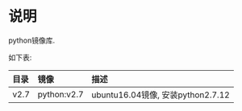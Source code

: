 # 说明

python镜像库.

如下表:

| 目录 | 镜像 | 描述 |
|:--|:--|:--|
| v2.7 | python:v2.7 | ubuntu16.04镜像, 安装python2.7.12 |
